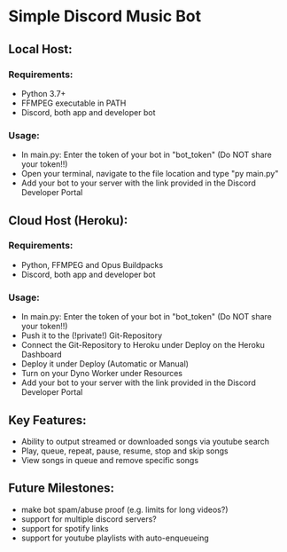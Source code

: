 # Simple Discord Music Bot

## Local Host:
### Requirements:
* Python 3.7+
* FFMPEG executable in PATH
* Discord, both app and developer bot

### Usage:
* In main.py: Enter the token of your bot in "bot_token" (Do NOT share your token!!)
* Open your terminal, navigate to the file location and type "py main.py"
* Add your bot to your server with the link provided in the Discord Developer Portal
  
## Cloud Host (Heroku):
### Requirements:
* Python, FFMPEG and Opus Buildpacks
* Discord, both app and developer bot
  
### Usage:
* In main.py: Enter the token of your bot in "bot_token" (Do NOT share your token!!)
* Push it to the (!private!) Git-Repository
* Connect the Git-Repository to Heroku under Deploy on the Heroku Dashboard
* Deploy it under Deploy (Automatic or Manual)
* Turn on your Dyno Worker under Resources
* Add your bot to your server with the link provided in the Discord Developer Portal

## Key Features:
* Ability to output streamed or downloaded songs via youtube search
* Play, queue, repeat, pause, resume, stop and skip songs
* View songs in queue and remove specific songs

## Future Milestones:
* make bot spam/abuse proof (e.g. limits for long videos?)
* support for multiple discord servers?
* support for spotify links
* support for youtube playlists with auto-enqueueing
